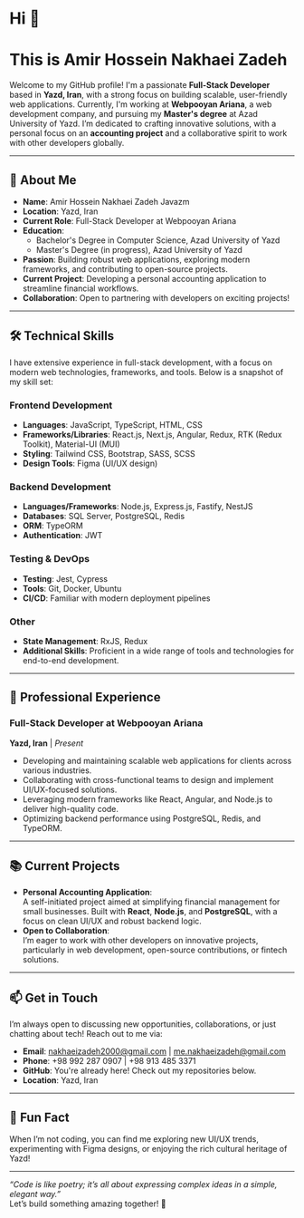 # Hi 👋 
# This is Amir Hossein Nakhaei Zadeh

Welcome to my GitHub profile! I'm a passionate **Full-Stack Developer** based in **Yazd, Iran**, with a strong focus on building scalable, user-friendly web applications. Currently, I'm working at **Webpooyan Ariana**, a web development company, and pursuing my **Master's degree** at Azad University of Yazd. I’m dedicated to crafting innovative solutions, with a personal focus on an **accounting project** and a collaborative spirit to work with other developers globally.

---

## 🚀 About Me

- **Name**: Amir Hossein Nakhaei Zadeh Javazm  
- **Location**: Yazd, Iran  
- **Current Role**: Full-Stack Developer at Webpooyan Ariana  
- **Education**:  
  - Bachelor's Degree in Computer Science, Azad University of Yazd  
  - Master's Degree (in progress), Azad University of Yazd  
- **Passion**: Building robust web applications, exploring modern frameworks, and contributing to open-source projects.  
- **Current Project**: Developing a personal accounting application to streamline financial workflows.  
- **Collaboration**: Open to partnering with developers on exciting projects!  

---

## 🛠️ Technical Skills

I have extensive experience in full-stack development, with a focus on modern web technologies, frameworks, and tools. Below is a snapshot of my skill set:

### Frontend Development
- **Languages**: JavaScript, TypeScript, HTML, CSS  
- **Frameworks/Libraries**: React.js, Next.js, Angular, Redux, RTK (Redux Toolkit), Material-UI (MUI)  
- **Styling**: Tailwind CSS, Bootstrap, SASS, SCSS  
- **Design Tools**: Figma (UI/UX design)  

### Backend Development
- **Languages/Frameworks**: Node.js, Express.js, Fastify, NestJS  
- **Databases**: SQL Server, PostgreSQL, Redis  
- **ORM**: TypeORM  
- **Authentication**: JWT  

### Testing & DevOps
- **Testing**: Jest, Cypress  
- **Tools**: Git, Docker, Ubuntu  
- **CI/CD**: Familiar with modern deployment pipelines  

### Other
- **State Management**: RxJS, Redux  
- **Additional Skills**: Proficient in a wide range of tools and technologies for end-to-end development.  

---

## 💼 Professional Experience

### Full-Stack Developer at Webpooyan Ariana  
**Yazd, Iran** | *Present*  
- Developing and maintaining scalable web applications for clients across various industries.  
- Collaborating with cross-functional teams to design and implement UI/UX-focused solutions.  
- Leveraging modern frameworks like React, Angular, and Node.js to deliver high-quality code.  
- Optimizing backend performance using PostgreSQL, Redis, and TypeORM.  

---

## 📚 Current Projects

- **Personal Accounting Application**:  
  A self-initiated project aimed at simplifying financial management for small businesses. Built with **React**, **Node.js**, and **PostgreSQL**, with a focus on clean UI/UX and robust backend logic.  
- **Open to Collaboration**:  
  I’m eager to work with other developers on innovative projects, particularly in web development, open-source contributions, or fintech solutions.

---

## 📫 Get in Touch

I’m always open to discussing new opportunities, collaborations, or just chatting about tech! Reach out to me via:

- **Email**: [nakhaeizadeh2000@gmail.com](mailto:nakhaeizadeh2000@gmail.com) | [me.nakhaeizadeh@gmail.com](mailto:me.nakhaeizadeh@gmail.com)  
- **Phone**: +98 992 287 0907 | +98 913 485 3371  
- **GitHub**: You're already here! Check out my repositories below.  
- **Location**: Yazd, Iran  

---

## 🌟 Fun Fact

When I’m not coding, you can find me exploring new UI/UX trends, experimenting with Figma designs, or enjoying the rich cultural heritage of Yazd!  

---

*“Code is like poetry; it’s all about expressing complex ideas in a simple, elegant way.”*  
Let’s build something amazing together! 🚀
